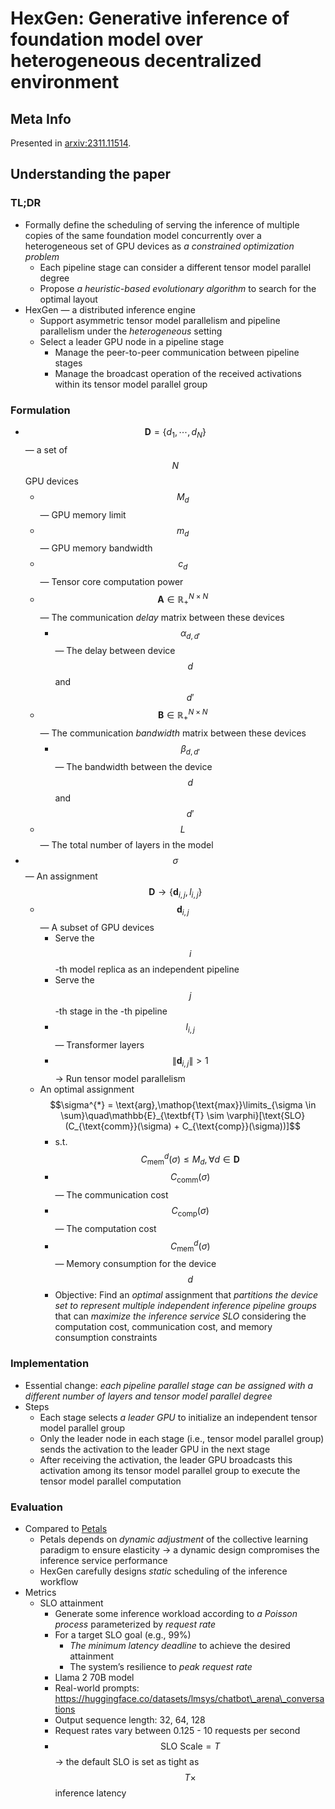 # HexGen: Generative inference of foundation model over heterogeneous decentralized environment

## Meta Info

Presented in [arxiv:2311.11514](https://arxiv.org/abs/2311.11514).

## Understanding the paper

### TL;DR

* Formally define the scheduling of serving the inference of multiple copies of the same foundation model concurrently over a heterogeneous set of GPU devices as _a constrained optimization problem_
  * Each pipeline stage can consider a different tensor model parallel degree
  * Propose _a heuristic-based evolutionary algorithm_ to search for the optimal layout
* HexGen — a distributed inference engine
  * Support asymmetric tensor model parallelism and pipeline parallelism under the _heterogeneous_ setting
  * Select a leader GPU node in a pipeline stage
    * Manage the peer-to-peer communication between pipeline stages
    * Manage the broadcast operation of the received activations within its tensor model parallel group

### Formulation

* $$\textbf{D} = \{ d_1, \cdots, d_N \}$$ — a set of $$N$$ GPU devices
  * $$M_d$$ — GPU memory limit
  * $$m_d$$ — GPU memory bandwidth
  * $$c_d$$ — Tensor core computation power
  * $$\textbf{A} \in \mathbb{R}_{+}^{N \times N}$$ — The communication _delay_ matrix between these devices
    * $$\alpha_{d, d'}$$ — The delay between device $$d$$ and $$d'$$
  * $$\textbf{B} \in \mathbb{R}_{+}^{N \times N}$$ — The communication _bandwidth_ matrix between these devices
    * $$\beta_{d, d'}$$ — The bandwidth between the device $$d$$ and $$d'$$
  * $$L$$ — The total number of layers in the model
* $$\sigma$$ — An assignment $$\textbf{D} \rightarrow \{ \textbf{d}_{i,j}, l_{i,j} \}$$
  * $$\textbf{d}_{i,j}$$ — A subset of GPU devices
    * Serve the $$i$$-th model replica as an independent pipeline
    * Serve the $$j$$-th stage in the -th pipeline
    * $$l_{i,j}$$ — Transformer layers
    * $$\left \| \textbf{d}_{i,j} \right\| > 1$$ → Run tensor model parallelism
  * An optimal assignment $$\sigma^{*} = \text{arg},\mathop{\text{max}}\limits_{\sigma \in \sum}\quad\mathbb{E}_{\textbf{T} \sim \varphi}[\text{SLO}(C_{\text{comm}}(\sigma) + C_{\text{comp}}(\sigma))]$$
    * s.t. $$C_{\text{mem}}^{d}(\sigma) \le M_d, \forall d \in \textbf{D}$$
    * $$C_{\text{comm}}(\sigma)$$ — The communication cost
    * $$C_{\text{comp}}(\sigma)$$ — The computation cost
    * $$C_{\text{mem}}^{d}(\sigma)$$ — Memory consumption for the device $$d$$
    * Objective: Find an _optimal_ assignment that _partitions the device set to represent multiple independent inference pipeline groups_ that can _maximize the inference service SLO_ considering the computation cost, communication cost, and memory consumption constraints

### Implementation

* Essential change: _each pipeline parallel stage can be assigned with a different number of layers and tensor model parallel degree_
* Steps
  * Each stage selects _a leader GPU_ to initialize an independent tensor model parallel group
  * Only the leader node in each stage (i.e., tensor model parallel group) sends the activation to the leader GPU in the next stage
  * After receiving the activation, the leader GPU broadcasts this activation among its tensor model parallel group to execute the tensor model parallel computation

### Evaluation

* Compared to [Petals](https://aclanthology.org/2023.acl-demo.54)
  * Petals depends on _dynamic adjustment_ of the collective learning paradigm to ensure elasticity → a dynamic design compromises the inference service performance
  * HexGen carefully designs _static_ scheduling of the inference workflow
* Metrics
  * SLO attainment
    * Generate some inference workload according to _a Poisson process_ parameterized by _request rate_
    * For a target SLO goal (e.g., 99%)
      * _The minimum latency deadline_ to achieve the desired attainment
      * The system’s resilience to _peak request rate_
    * Llama 2 70B model
    * Real-world prompts: https://huggingface.co/datasets/lmsys/chatbot\_arena\_conversations
    * Output sequence length: 32, 64, 128
    * Request rates vary between 0.125 - 10 requests per second
    * $$\text{SLO Scale}=T$$ → the default SLO is set as tight as $$T \times$$ inference latency
